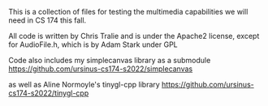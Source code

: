 This is a collection of files for testing the multimedia capabilities we will need in CS 174 this fall.

All code is written by Chris Tralie and is under the Apache2 license, except for AudioFile.h, which is by Adam Stark under GPL

Code also includes my simplecanvas library as a submodule
https://github.com/ursinus-cs174-s2022/simplecanvas

as well as Aline Normoyle's tinygl-cpp library
https://github.com/ursinus-cs174-s2022/tinygl-cpp